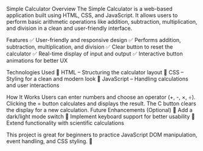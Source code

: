 Simple Calculator
Overview
The Simple Calculator is a web-based application built using HTML, CSS, and JavaScript. It allows users to perform basic arithmetic operations like addition, subtraction, multiplication, and division in a clean and user-friendly interface.

Features
✅ User-friendly and responsive design
✅ Performs addition, subtraction, multiplication, and division
✅ Clear button to reset the calculator
✅ Real-time display of input and output
✅ Interactive button animations for better UX

Technologies Used
🔹 HTML – Structuring the calculator layout
🔹 CSS – Styling for a clean and modern look
🔹 JavaScript – Handling calculations and user interactions

How It Works
Users can enter numbers and choose an operator (+, -, ×, ÷).
Clicking the = button calculates and displays the result.
The C button clears the display for a new calculation.
Future Enhancements (Optional)
🚀 Add a dark/light mode switch
🚀 Implement keyboard support for better usability
🚀 Extend functionality with scientific calculations

This project is great for beginners to practice JavaScript DOM manipulation, event handling, and CSS styling. 🎯
